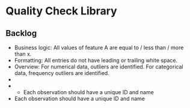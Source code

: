 # Quality Check Library

## Backlog
- Business logic: All values of feature A are equal to / less than / more than x.
- Formatting: All entries do not have leading or trailing white space.
- Overview: For numerical data, outliers are identified. For categorical data, frequency outliers are identified.
- 
- - Each observation should have a unique ID and name
- Each observation should have a unique ID and name
